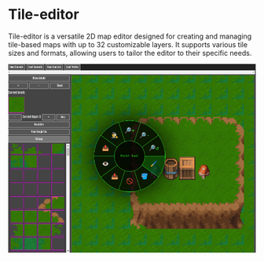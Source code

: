 # Tile-editor

Tile-editor is a versatile 2D map editor designed for creating and managing tile-based maps with up to 32 customizable layers. It supports various tile sizes and formats, allowing users to tailor the editor to their specific needs.

![Tile-editor](https://github.com/rokyed/tile-editor/blob/master/in_app_screenshot.png)
